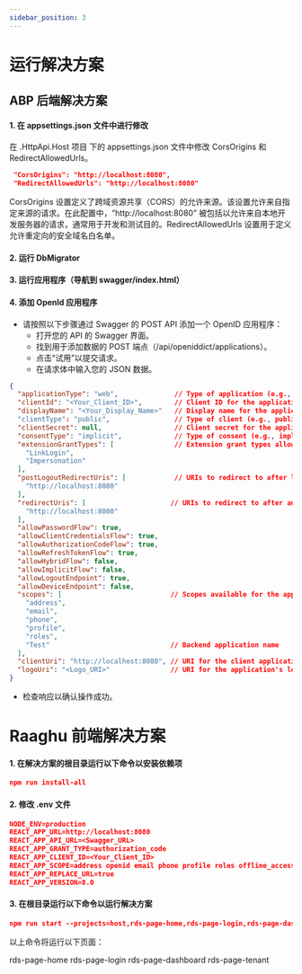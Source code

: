 ```yaml
---
sidebar_position: 3
---
```

# 运行解决方案
## ABP 后端解决方案
#### 1. 在 appsettings.json 文件中进行修改

在 .HttpApi.Host 项目 下的 appsettings.json 文件中修改 CorsOrigins 和 RedirectAllowedUrls。

````json
 "CorsOrigins": "http://localhost:8080",
 "RedirectAllowedUrls": "http://localhost:8080"
````

CorsOrigins 设置定义了跨域资源共享（CORS）的允许来源。该设置允许来自指定来源的请求。在此配置中，“http://localhost:8080” 被包括以允许来自本地开发服务器的请求，通常用于开发和测试目的。RedirectAllowedUrls 设置用于定义允许重定向的安全域名白名单。

#### 2. 运行 DbMigrator
#### 3. 运行应用程序（导航到 swagger/index.html）

#### 4. 添加 OpenId 应用程序
- 请按照以下步骤通过 Swagger 的 POST API 添加一个 OpenID 应用程序：
  - 打开您的 API 的 Swagger 界面。
  - 找到用于添加数据的 POST 端点（/api/openiddict/applications）。
  - 点击“试用”以提交请求。
  - 在请求体中输入您的 JSON 数据。

  
````json
{
  "applicationType": "web",              // Type of application (e.g., web, mobile)
  "clientId": "<Your_Client_ID>",        // Client ID for the application
  "displayName": "<Your_Display_Name>"   // Display name for the application
  "clientType": "public",                // Type of client (e.g., public, confidential)
  "clientSecret": null,                  // Client secret for the application
  "consentType": "implicit",             // Type of consent (e.g., implicit, explicit,external, systematic)
  "extensionGrantTypes": [               // Extension grant types allowed
    "LinkLogin",
    "Impersonation"
  ],
  "postLogoutRedirectUris": [            // URIs to redirect to after logout
    "http://localhost:8080"
  ],
  "redirectUris": [                     // URIs to redirect to after authorization
    "http://localhost:8080"
  ],
  "allowPasswordFlow": true,
  "allowClientCredentialsFlow": true,
  "allowAuthorizationCodeFlow": true,
  "allowRefreshTokenFlow": true,
  "allowHybridFlow": false,
  "allowImplicitFlow": false,
  "allowLogoutEndpoint": true,
  "allowDeviceEndpoint": false,
  "scopes": [                           // Scopes available for the application
    "address",
    "email",
    "phone",
    "profile",
    "roles",
    "Test"                              // Backend application name
  ],
  "clientUri": "http://localhost:8080", // URI for the client application
  "logoUri": "<Logo_URI>"               // URI for the application's logo
}
````

- 检查响应以确认操作成功。

# Raaghu 前端解决方案
#### 1. 在解决方案的根目录运行以下命令以安装依赖项
````json
npm run install-all
````

#### 2. 修改 .env 文件

````json
NODE_ENV=production
REACT_APP_URL=http://localhost:8080
REACT_APP_API_URL=<Swagger_URL>
REACT_APP_GRANT_TYPE=authorization_code
REACT_APP_CLIENT_ID=<Your_Client_ID>
REACT_APP_SCOPE=address openid email phone profile roles offline_access <Backend_Application_Name>
REACT_APP_REPLACE_URL=true
REACT_APP_VERSION=8.0
````

#### 3. 在根目录运行以下命令以运行解决方案

````json
npm run start --projects=host,rds-page-home,rds-page-login,rds-page-dashboard,rds-page-tenant
````

以上命令将运行以下页面：

rds-page-home
rds-page-login
rds-page-dashboard
rds-page-tenant